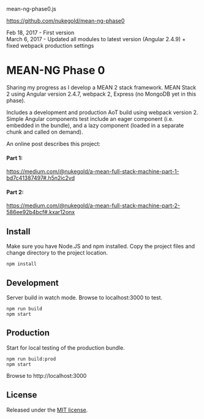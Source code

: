 mean-ng-phase0.js

https://github.com/nukegold/mean-ng-phase0

Feb 18, 2017 - First version  
March 6, 2017 - Updated all modules to latest version (Angular 2.4.9) + fixed webpack production settings  

# MEAN-NG Phase 0
Sharing my progress as I develop a MEAN 2 stack framework. 
MEAN Stack 2 using Angular version 2.4.7, webpack 2, Express (no MongoDB yet in this phase).

Includes a development and production AoT build using webpack version 2.
Simple Angular components test include an eager component (i.e. embedded in the bundle), 
and a lazy component (loaded in a separate chunk and called on demand).

An online post describes this project:

#### Part 1:
https://medium.com/@nukegold/a-mean-full-stack-machine-part-1-bd7c41387497#.h5n2ic2vd
#### Part 2:
https://medium.com/@nukegold/a-mean-full-stack-machine-part-2-586ee92b4bcf#.kxar12onx

## Install
Make sure you have Node.JS and npm installed. 
Copy the project files and change directory to the project location.

```
npm install
```

## Development 
Server build in watch mode. 
Browse to localhost:3000 to test.
```
npm run build
npm start
```
## Production 
Start for local testing of the production bundle.
```
npm run build:prod
npm start
```
Browse to http://localhost:3000

## License
Released under the [MIT license](http://www.opensource.org/licenses/MIT).
